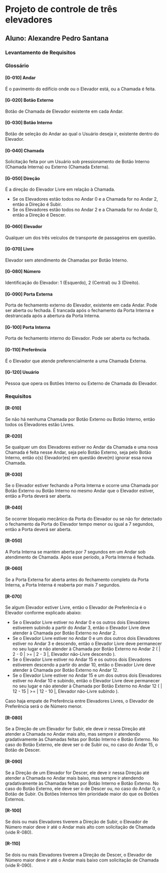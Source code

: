 # Projeto de controle de três elevadores

## Aluno: Alexandre Pedro Santana

### Levantamento de Requisitos

### Glossário

#### [G-010] Andar
É o pavimento do edifício onde ou o Elevador está, ou a Chamada é feita.

#### [G-020] Botão Externo
Botão de Chamada de Elevador existente em cada Andar.

#### [G-030] Botão Interno
Botão de seleção do Andar ao qual o Usuário deseja ir, existente dentro do Elevador.

#### [G-040] Chamada
Solicitação feita por um Usuário sob pressionamento de Botão Interno (Chamada Interna) ou Externo (Chamada Externa).

#### [G-050] Direção
É a direção do Elevador Livre em relação à Chamada.

* Se os Elevadores estão todos no Andar 0 e a Chamada for no Andar 2, então a Direção é Subir.
* Se os Elevadores estão todos no Andar 2 e a Chamada for no Andar 0, então a Direção é Descer.

#### [G-060] Elevador
Qualquer um dos três veículos de transporte de passageiros em questão.

#### [G-070] Livre
Elevador sem atendimento de Chamadas por Botão Interno.

#### [G-080] Número
Identificação do Elevador: 1 (Esquerdo), 2 (Central) ou 3 (Direito).

#### [G-090] Porta Externa
Porta de fechamento externo do Elevador, existente em cada Andar. Pode ser aberta ou fechada.
É trancada após o fechamento da Porta Interna e destrancada após a abertura da Porta Interna.

#### [G-100] Porta Interna
Porta de fechamento interno do Elevador. Pode ser aberta ou fechada.

#### [G-110] Preferência
É o Elevador que atende preferencialmente a uma Chamada Externa.

#### [G-120] Usuário
Pessoa que opera os Botões Interno ou Externo de Chamada do Elevador.

### Requisitos

#### [R-010]
Se não há nenhuma Chamada por Botão Externo ou Botão Interno, então todos os Elevadores estão Livres.

#### [R-020]
Se qualquer um dos Elevadores estiver no Andar da Chamada e uma nova Chamada é feita nesse Andar, seja pelo Botão Externo, seja pelo Botão Interno, então o(s) Elevador(es) em questão deve(m) ignorar essa nova Chamada.

#### [R-030]
Se o Elevador estiver fechando a Porta Interna e ocorre uma Chamada por Botão Externo ou Botão Interno no mesmo Andar que o Elevador estiver, então a Porta deverá ser aberta.

#### [R-040]
Se ocorrer bloqueio mecânico da Porta do Elevador ou se não for detectado o fechamento da Porta do Elevador tempo menor ou igual a 7 segundos, então a Porta deverá ser aberta.

#### [R-050]
A Porta Interna se mantém aberta por 7 segundos em um Andar sob atendimento de Chamada. Após esse período, a Porta Interna é fechada.

#### [R-060]
Se a Porta Externa for aberta antes do fechamento completo da Porta Interna, a Porta Interna é reaberta por mais 7 segundos.

#### [R-070]
Se algum Elevador estiver Livre, então o Elevador de Preferência é o Elevador conforme explicado abaixo:

* Se o Elevador Livre estiver no Andar 0 e os outros dois Elevadores estiverem subindo a partir do Andar 3, então o Elevador Livre deve atender à Chamada por Botão Externo no Andar 2.
* Se o Elevador Livre estiver no Andar 0 e um dos outros dois Elevadores estiver no Andar 3 e descendo, então o Elevador Livre deve permanecer no seu lugar e não atender à Chamada por Botão Externo no Andar 2 ( | 2 - 0 | >= | 2 - 3 |, Elevador não-Livre descendo ).
* Se o Elevador Livre estiver no Andar 15 e os outros dois Elevadores estiverem descendo a partir do andar 10, então o Elevador Livre deve atender à Chamada por Botão Externo no Andar 12.
* Se o Elevador Livre estiver no Andar 15 e um dos outros dois Elevadores estiver no Andar 10 e subindo, então o Elevador Livre deve permanecer no seu lugar e não atender à Chamada por Botão Externo no Andar 12 ( | 12 - 15 | >= | 12 - 10 |, Elevador não-Livre subindo ).

Caso haja empate de Preferência entre Elevadores Livres, o Elevador de Preferência será o de Número menor.

#### [R-080]
Se a Direção de um Elevador for Subir, ele deve ir nessa Direção até atender a Chamada no Andar mais alto, mas sempre ir atendendo gradativamente às Chamadas feitas por Botão Interno e Botão Externo. No caso do Botão Externo, ele deve ser o de Subir ou, no caso do Andar 15, o Botão de Descer.

#### [R-090]
Se a Direção de um Elevador for Descer, ele deve ir nessa Direção até atender a Chamada no Andar mais baixo, mas sempre ir atendendo gradativamente às Chamadas feitas por Botão Interno e Botão Externo. No caso do Botão Externo, ele deve ser o de Descer ou, no caso do Andar 0, o Botão de Subir. Os Botões Internos têm prioridade maior do que os Botões Externos.

#### [R-100]
Se dois ou mais Elevadores tiverem a Direção de Subir, o Elevador de Número maior deve ir até o Andar mais alto com solicitação de Chamada (vide R-080).

#### [R-110]
Se dois ou mais Elevadores tiverem a Direção de Descer, o Elevador de Número maior deve ir até o Andar mais baixo com solicitação de Chamada (vide R-090).